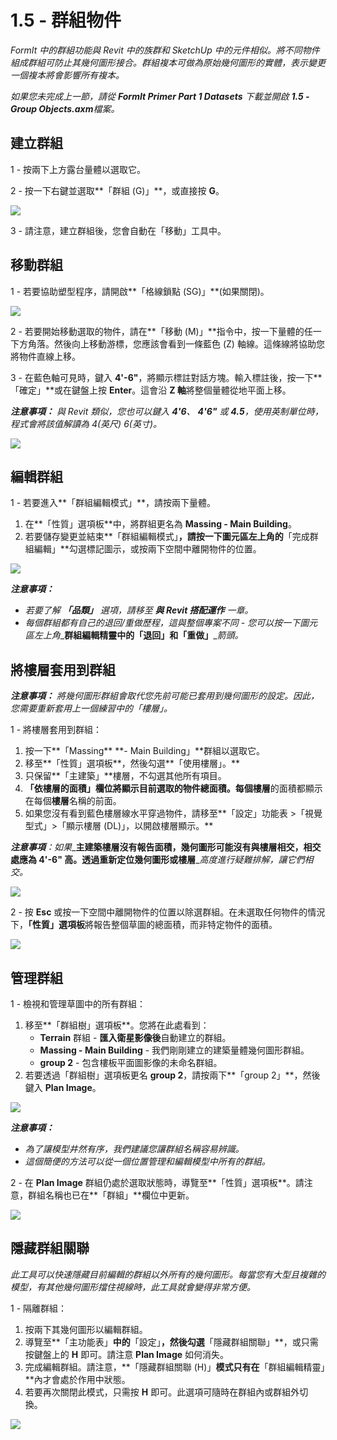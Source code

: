 # 1.5 - 群組物件

_FormIt 中的群組功能與 Revit 中的族群和 SketchUp 中的元件相似。將不同物件組成群組可防止其幾何圖形接合。群組複本可做為原始幾何圖形的實體，表示變更一個複本將會影響所有複本。_

_如果您未完成上一節，請從_ _**FormIt Primer Part 1 Datasets**_ _下載並開啟_ _**1.5 - Group Objects.axm**檔案。_

## **建立群組**

1 - 按兩下上方露台量體以選取它。

2 - 按一下右鍵並選取**「群組 \(G\)」**，或直接按 **G**。

![](../../.gitbook/assets/0%20%281%29.jpeg)

3 - 請注意，建立群組後，您會自動在「移動」工具中。

## **移動群組**

1 - 若要協助塑型程序，請開啟**「格線鎖點 \(SG\)」**\(如果關閉\)。

![](../../.gitbook/assets/1%20%2814%29.png)

2 - 若要開始移動選取的物件，請在**「移動 \(M\)」**指令中，按一下量體的任一下方角落。然後向上移動游標，您應該會看到一條藍色 \(Z\) 軸線。這條線將協助您將物件直線上移。

3 - 在藍色軸可見時，鍵入 **4'-6"**，將顯示標註對話方塊。輸入標註後，按一下**「確定」**或在鍵盤上按 **Enter**。這會沿 **Z 軸**將整個量體從地平面上移。

_**注意事項：**_ _與 Revit 類似，您也可以鍵入_ _**4'6**、_ _**4'6"**_ _或_ _**4.5**，使用英制單位時，程式會將該值解讀為 4\(英尺\) 6\(英寸\)。_

![](../../.gitbook/assets/2%20%282%29.png)

## **編輯群組**

1 - 若要進入**「群組編輯模式」**，請按兩下量體。

1. 在**「性質」選項板**中，將群組更名為 **Massing - Main Building**。
2. 若要儲存變更並結束**「群組編輯模式」**，請按一下圖元區左上角的**「完成群組編輯」**勾選標記圖示，或按兩下空間中離開物件的位置。

![](../../.gitbook/assets/3%20%2812%29.png)

_**注意事項：**_

* _若要了解_ _**「品類」**_ _選項，請移至_ _**與 Revit 搭配運作**_ _一章。_‌
* _每個群組都有自己的退回/重做歷程，這與整個專案不同 - 您可以按一下圖元區左上角__**群組編輯精靈**__中的__**「退回」**__和__**「重做」**__箭頭。_

## **將樓層套用到群組**

_**注意事項：**_ _將幾何圖形群組會取代您先前可能已套用到幾何圖形的設定。因此，您需要重新套用上一個練習中的「樓層」。_

1 - 將樓層套用到群組：

1. 按一下**「Massing** **- Main Building」**群組以選取它。
2. 移至**「性質」選項板**，然後勾選**「使用樓層」。**
3. 只保留**「主建築」**樓層，不勾選其他所有項目。
4. **「依樓層的面積」**欄位將顯示目前選取的物件總面積。每個**樓層**的面積都顯示在每個**樓層**名稱的前面。
5. 如果您沒有看到藍色樓層線水平穿過物件，請移至**「設定」功能表 &gt;「視覺型式」&gt;「顯示樓層 \(DL\)」，以開啟樓層顯示。**

_**注意事項**：如果__**主建築**__樓層沒有報告面積，幾何圖形可能沒有與樓層相交，相交處應為 4'-6" 高。透過重新定位幾何圖形或__**樓層**__高度進行疑難排解，讓它們相交。_

![](../../.gitbook/assets/levels-to-groups.png)

2 - 按 **Esc** 或按一下空間中離開物件的位置以除選群組。在未選取任何物件的情況下，**「性質」選項板**將報告整個草圖的總面積，而非特定物件的面積。

![](../../.gitbook/assets/5%20%2815%29.png)

## **管理群組**

1 - 檢視和管理草圖中的所有群組：

1. 移至**「群組樹」選項板**。您將在此處看到：
   * **Terrain** 群組 - **匯入衛星影像後**自動建立的群組。
   * **Massing - Main Building** - 我們剛剛建立的建築量體幾何圖形群組。
   * **group 2** - 包含樓板平面圖影像的未命名群組。
2. 若要透過「群組樹」選項板更名 **group 2**，請按兩下**「group 2」**，然後鍵入 **Plan Image**。

![](../../.gitbook/assets/6%20%284%29.png)

_**注意事項：**_

* _為了讓模型井然有序，我們建議您讓群組名稱容易辨識。_
* _這個簡便的方法可以從一個位置管理和編輯模型中所有的群組。_

2 - 在 **Plan Image** 群組仍處於選取狀態時，導覽至**「性質」選項板**。請注意，群組名稱也已在**「群組」**欄位中更新。

![](../../.gitbook/assets/7.png)

## **隱藏群組關聯**

_此工具可以快速隱藏目前編輯的群組以外所有的幾何圖形。每當您有大型且複雜的模型，有其他幾何圖形擋住視線時，此工具就會變得非常方便。_

1 - 隔離群組：

1. 按兩下其幾何圖形以編輯群組。
2. 導覽至**「主功能表」**中的**「設定」**，然後勾選**「隱藏群組關聯」**，或只需按鍵盤上的 **H** 即可。請注意 **Plan Image** 如何消失。
3. 完成編輯群組。請注意，**「隱藏群組關聯 \(H\)」**模式只有在**「群組編輯精靈」**內才會處於作用中狀態。
4. 若要再次關閉此模式，只需按 **H** 即可。此選項可隨時在群組內或群組外切換。

![](../../.gitbook/assets/8%20%285%29.png)

